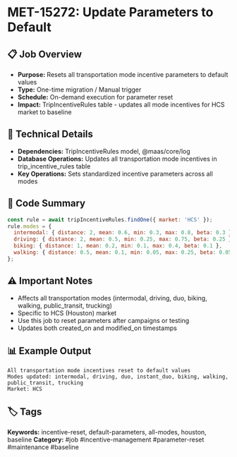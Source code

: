 # MET-15272: Update Parameters to Default

## 📋 Job Overview
- **Purpose:** Resets all transportation mode incentive parameters to default values
- **Type:** One-time migration / Manual trigger
- **Schedule:** On-demand execution for parameter reset
- **Impact:** TripIncentiveRules table - updates all mode incentives for HCS market to baseline

## 🔧 Technical Details
- **Dependencies:** TripIncentiveRules model, @maas/core/log
- **Database Operations:** Updates all transportation mode incentives in trip_incentive_rules table
- **Key Operations:** Sets standardized incentive parameters across all modes

## 📝 Code Summary
```javascript
const rule = await tripIncentiveRules.findOne({ market: 'HCS' });
rule.modes = {
  intermodal: { distance: 2, mean: 0.6, min: 0.3, max: 0.8, beta: 0.3 },
  driving: { distance: 2, mean: 0.5, min: 0.25, max: 0.75, beta: 0.25 },
  biking: { distance: 1, mean: 0.2, min: 0.1, max: 0.4, beta: 0.1 },
  walking: { distance: 0.5, mean: 0.1, min: 0.05, max: 0.25, beta: 0.05 }
};
```

## ⚠️ Important Notes
- Affects all transportation modes (intermodal, driving, duo, biking, walking, public_transit, trucking)
- Specific to HCS (Houston) market
- Use this job to reset parameters after campaigns or testing
- Updates both created_on and modified_on timestamps

## 📊 Example Output
```
All transportation mode incentives reset to default values
Modes updated: intermodal, driving, duo, instant_duo, biking, walking, public_transit, trucking
Market: HCS
```

## 🏷️ Tags
**Keywords:** incentive-reset, default-parameters, all-modes, houston, baseline
**Category:** #job #incentive-management #parameter-reset #maintenance #baseline